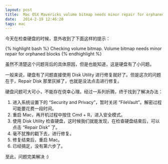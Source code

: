 ```yaml
---
layout: post
title:  Mac OSX Mavericks volume bitmap needs minor repair for orphaned blocks 问题解决方法
date:   2014-2-19 12:46:20
tags: mac
---
```

今天在检查硬盘的时候，意外收到了下面这样的提示：

{% highlight bash %}
Checking volume bitmap.
Volume bitmap needs minor repair for orphaned blocks
{% endhighlight %}

虽然不清楚这个问题背后的具体原因，但是也能知道，这是硬盘有了小问题。

一般来说，硬盘有了问题直接使用 Disk Utility 进行修复就好了。但是这次的问题在于，Repair Disk 那里灰掉了，也就是没法点击进行修复。

硬盘问题可大可小，不能存在侥幸心理。经过一系列折腾，终于找到了解决办法：

1. 进入系统设置下的 “Security and Privacy”，暂时关闭 “FileVault”。解密过程可能要花费一段时间。
2. 重启 Mac，再开机过程中按住 Cmd + R，进入安全模式。
3. 使用 Disk Utility 检查硬盘，这时候我们就能发现，在检查硬盘结束后，可以点击 “Repair Disk” 了。
4. 毫不犹豫的戳下去，进行修复。
5. 修复结束后，重启 Mac。
6. 已经搞定，没有第六步了。

至此，问题完美解决 :)
